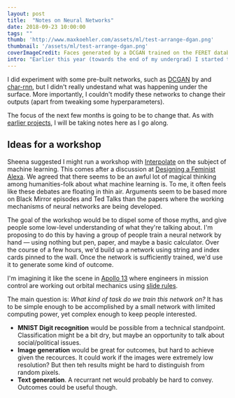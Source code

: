 ```yaml
---
layout: post
title:  "Notes on Neural Networks"
date: 2018-09-23 10:00:00
tags: ""
thumb: 'http://www.maxkoehler.com/assets/ml/test-arrange-dgan.png'
thumbnail: '/assets/ml/test-arrange-dgan.png'
coverImageCredit: Faces generated by a DCGAN trained on the FERET database.
intro: "Earlier this year (towards the end of my undergrad) I started to record some notes on [machine learning applications and the datasets that power them](/2018/feret-database/). While I did find some interesting artifacts (see the FERET database) and read some good articles (such as [The Body and the Archive](https://www.jstor.org/stable/pdf/778312.pdf?refreqid=excelsior%3A53f6ebc3ba7c0f02e549d2dd321beee4)), I never managed to really train and use a neural network in practice." 
---
```


I did experiment with some pre-built networks, such as [DCGAN](https://github.com/carpedm20/DCGAN-tensorflow) by and [char-rnn](https://github.com/sherjilozair/char-rnn-tensorflow), but I didn't really undestand what was happening under the surface. More importantly, I couldn't modify these networks to change their outputs (apart from tweaking some hyperparameters).

The focus of the next few months is going to be to change that. As with [earlier projects](/2017/teaching-machines-to-draw/), I will be taking notes here as I go along.

## Ideas for a workshop

Sheena suggested I might run a workshop with [Interpolate](http://interpolate.org.uk/) on the subject of machine learning. This comes after a discussion at [Designing a Feminist Alexa](http://www.maxkoehler.com/notes/2018/10/19/feminist-alexa.html). We agreed that there seems to be an awful lot of magical thinking among humanities-folk about what machine learning is. To me, it often feels like these debates are floating in thin air. Arguments seem to be based more on Black Mirror episodes and Ted Talks than the papers where the working mechanisms of neural networks are being developed.

The goal of the workshop would be to dispel some of those myths, and give people some low-level understanding of what they're talking about. I'm proposing to do this by having a group of people train a neural network by hand — using nothing but pen, paper, and maybe a basic calculator. Over the course of a few hours, we'd build up a network using string and index cards pinned to the wall. Once the network is sufficiently trained, we'd use it to generate some kind of outcome.

I'm imagining it like the scene in [Apollo 13](https://images-assets.nasa.gov/image/s70-34986/s70-34986~orig.jpg) where engineers in mission control are working out orbital mechanics using [slide rules](https://en.wikipedia.org/wiki/Slide_rule).

The main question is: *What kind of task do we train this network on?* It has to be simple enough to be accomplished by a small network with limited computing power, yet complex enough to keep people interested.

- **MNIST Digit recognition** would be possible from a technical standpoint. Classification might be a bit dry, but maybe an opportunity to talk about social/political issues.
- **Image generation** would be great for outcomes, but hard to achieve given the recources. It could work if the images were extremely low resolution? But then teh results might be hard to distinguish from random pixels.
- **Text generation**. A recurrant net would probably be hard to convey. Outcomes could be useful though.

